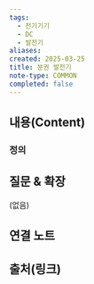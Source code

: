 ```yaml
---
tags:
  - 전기기기
  - DC
  - 발전기
aliases: 
created: 2025-03-25
title: 분권 발전기
note-type: COMMON
completed: false
---
```


## 내용(Content)

### 정의

## 질문 & 확장

(없음)

## 연결 노트

## 출처(링크)

